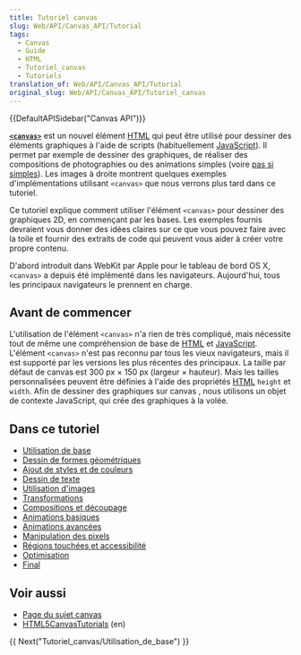 ```yaml
---
title: Tutoriel canvas
slug: Web/API/Canvas_API/Tutorial
tags:
  - Canvas
  - Guide
  - HTML
  - Tutoriel_canvas
  - Tutoriels
translation_of: Web/API/Canvas_API/Tutorial
original_slug: Web/API/Canvas_API/Tutoriel_canvas
---
```


{{DefaultAPISidebar("Canvas API")}}

**[`<canvas>`](/fr/docs/Web/HTML/Element/canvas)** est un nouvel élément [HTML](/fr/docs/Web/HTML) qui peut être utilisé pour dessiner des éléments graphiques à l'aide de scripts (habituellement [JavaScript](/fr/docs/Glossaire/JavaScript)). Il permet par exemple de dessiner des graphiques, de réaliser des compositions de photographies ou des animations simples (voire [pas si simples](/fr/docs/Un_raycaster_basique_avec_canvas)). Les images à droite montrent quelques exemples d'implémentations utilisant `<canvas>` que nous verrons plus tard dans ce tutoriel.

Ce tutoriel explique comment utiliser l'élément `<canvas>` pour dessiner des graphiques 2D, en commençant par les bases. Les exemples fournis devraient vous donner des idées claires sur ce que vous pouvez faire avec la toile et fournir des extraits de code qui peuvent vous aider à créer votre propre contenu.

D'abord introduit dans WebKit par Apple pour le tableau de bord OS X, `<canvas>` a depuis été implémenté dans les navigateurs. Aujourd'hui, tous les principaux navigateurs le prennent en charge.

## Avant de commencer

L'utilisation de l'élément `<canvas>` n'a rien de très compliqué, mais nécessite tout de même une compréhension de base de [HTML](/fr/docs/Web/HTML) et [JavaScript](/fr/docs/Glossaire/JavaScript). L'élément `<canvas>` n'est pas reconnu par tous les vieux navigateurs, mais il est supporté par les versions les plus récentes des principaux. La taille par défaut de canvas est 300 px × 150 px (largeur × hauteur). Mais les tailles personnalisées peuvent être définies à l'aide des propriétés [HTML](/fr/docs/Web/HTML) `height` et `width`. Afin de dessiner des graphiques sur canvas , nous utilisons un objet de contexte JavaScript, qui crée des graphiques à la volée.

## Dans ce tutoriel

- [Utilisation de base](/fr/docs/Tutoriel_canvas/Utilisation_de_base)
- [Dessin de formes géométriques](/fr/docs/Tutoriel_canvas/Formes_g%C3%A9om%C3%A9triques)
- [Ajout de styles et de couleurs](/fr/docs/Tutoriel_canvas/Ajout_de_styles_et_de_couleurs)
- [Dessin de texte](/fr/docs/Dessin_de_texte_avec_canvas)
- [Utilisation d'images](/fr/docs/Tutoriel_canvas/Utilisation_d'images)
- [Transformations](/fr/docs/Tutoriel_canvas/Transformations)
- [Compositions et découpage](/fr/docs/Web/API/Canvas_API/Tutorial/Compositing)
- [Animations basiques](/fr/docs/Tutoriel_canvas/Animations_basiques)
- [Animations avancées](/fr/docs/Tutoriel_canvas/Advanced_animations)
- [Manipulation des pixels](/fr/docs/Tutoriel_canvas/Pixel_manipulation_with_canvas)
- [Régions touchées et accessibilité](/fr/docs/Web/API/Canvas_API/Tutorial/Hit_regions_and_accessibility)
- [Optimisation](/fr/docs/Tutoriel_canvas/Optimizing_canvas)
- [Final](/fr/docs/Web/API/Canvas_API/Tutorial/Finale)

## Voir aussi

- [Page du sujet canvas](/fr/docs/Web/HTML/Canvas)
- [HTML5CanvasTutorials](http://www.html5canvastutorials.com/) (en)

{{ Next("Tutoriel_canvas/Utilisation_de_base") }}

